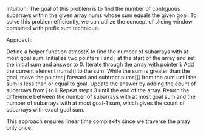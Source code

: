 Intuition:
The goal of this problem is to find the number of contiguous subarrays within the given array nums whose sum equals the given goal. 
To solve this problem efficiently, we can utilize the concept of sliding window combined with prefix sum technique.

Approach:

Define a helper function atmostK to find the number of subarrays with at most goal sum.
Initialize two pointers i and j at the start of the array and set the initial sum and answer to 0.
Iterate through the array with pointer i:
     Add the current element nums[i] to the sum.
     While the sum is greater than the goal, move the pointer j forward and subtract nums[j] from the sum until the sum is less than or equal to goal.
     Update the answer by adding the count of subarrays from j to i.
Repeat steps 3 until the end of the array.
Return the difference between the number of subarrays with at most goal sum and the number of subarrays with at most goal-1 sum, 
which gives the count of subarrays with exact goal sum.

This approach ensures linear time complexity since we traverse the array only once.
